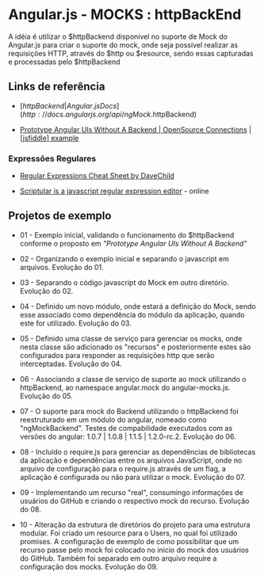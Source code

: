 # Angular.js - MOCKS : httpBackEnd

A idéia é utilizar o $httpBackend disponível no suporte de Mock do Angular.js para criar o suporte do mock, onde seja possível realizar as requisições HTTP, através do $http ou $resource, sendo essas capturadas e processadas pelo $httpBackend


## Links de referência

* [$httpBackend | Angular.js Docs](http://docs.angularjs.org/api/ngMock.$httpBackend)

* [Prototype Angular UIs Without A Backend | OpenSource Connections](http://www.opensourceconnections.com/2013/09/16/prototype-angular-uis-without-a-backend/) | [[jsfiddle] example](http://jsfiddle.net/softwaredoug/pCMCQ/9/)


### Expressões Regulares

* [Regular Expressions Cheat Sheet by DaveChild](http://www.cheatography.com/davechild/cheat-sheets/regular-expressions/)

* [Scriptular is a javascript regular expression editor](http://scriptular.com/) - online


## Projetos de exemplo

* 01 - Exemplo inicial, validando o funcionamento do $httpBackend conforme o proposto em _"Prototype Angular UIs Without A Backend"_

* 02 - Organizando o exemplo inicial e separando o javascript em arquivos. Evolução do 01.

* 03 - Separando o código javascript do Mock em outro diretório. Evolução do 02.

* 04 - Definido um novo módulo, onde estará a definição do Mock, sendo esse associado como dependência do módulo da aplicação, quando este for utilizado. Evolução do 03.

* 05 - Definido uma classe de serviço para gerenciar os mocks, onde nesta classe são adicionado os "recursos" e posteriormente estes são configurados para responder as requisições http que serão interceptadas. Evolução do 04.

* 06 - Associando a classe de serviço de suporte ao mock utilizando o httpBackend, ao namespace angular.mock do angular-mocks.js. Evolução do 05.

* 07 - O suporte para mock do Backend utilizando o httpBackend foi reestruturado em um módulo do angular, nomeado como "ngMockBackend". Testes de compabilidade executados com as versões do angular: 1.0.7 | 1.0.8 | 1.1.5 | 1.2.0-rc.2. Evolução do 06.

* 08 - Incluído o require.js para gerenciar as dependências de bibliotecas da aplicação e dependências entre os arquivos JavaScript, onde no arquivo de configuração para o require.js através de um flag, a aplicação é configurada ou não para utilizar o mock. Evolução do 07.

* 09 - Implementando um recurso "real", consumingo informações de usuários do GitHub e criando o respectivo mock do recurso. Evolução do 08.

* 10 - Alteração da estrutura de diretórios do projeto para uma estrutura modular. Foi criado um resource para o Users, no qual foi utilizado promises. A configuração de exemplo de como possibilitar que um recurso passe pelo mock foi colocado no inicio do mock dos usuários do GitHub. Também foi separado em outro arquivo require a configuração dos mocks. Evolução do 09.